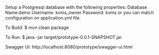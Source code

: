 Setup a Postgresql database with the following properties:
    Database Name:demo
    Username: kvms_owner
    Password: kvms
or you can match configuration on application.yml file.    
    
To Build:
$ mvn clean package

To Run:
$ java -jar target/prototype-0.0.1-SNAPSHOT.jar

Swagger UI: 
http://localhost:8080/prototype/swagger-ui.html
